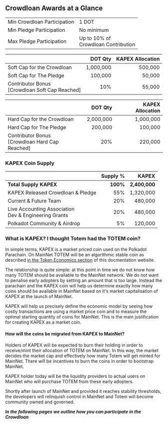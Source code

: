 
## Crowdloan Awards at a Glance

|                                      |      |
|--------------------------------------|:------------|
| Min Crowdloan Participation          |  1 DOT         |
| Min Pledge Participation             |  No minimum |
| Max Pledge Participation             |  Up to 10% of<br />Crowdloan Contribution |

|                                      | DOT Qty     | KAPEX Allocation |
|--------------------------------------|------------:|-----------------:|
| Soft Cap for the Crowdloan           |  1,000,000  |  500,000         |
| Soft Cap for The Pledge              |  100,000    |  50,000          |
| Contributor Bonus<br />[Crowdloan Soft Cap Reached] |  10%           |  55,000          |


|                                      | DOT Qty     | KAPEX Allocation |
|--------------------------------------|------------:|-----------------:|
| Hard Cap for the Crowdloan                |  2,000,000  |  1,000,000       |
| Hard Cap for The Pledge              |  200,000    |  100,000         |
| Contributor Bonus <br />[Crowdloan Hard Cap Reached]  | 20%            |  220,000         |

### KAPEX Coin Supply

|                                                      | Supply % | KAPEX       |
|------------------------------------------------------|---------:|------------:|
| **Total Supply KAPEX**                               | **100%**     |  **2,400,000**  |
| KAPEX Released Crowdloan & Pledge                    | 55%      |  1,320,000  |
| Current & Future Team                                | 20%      |  480,000    |
| Live Accounting Association <br />Dev & Engineering Grants | 20%      |  480,000    |
| Polkadot Community & Airdrop                         | 5%       |  120,000    |

### What is KAPEX? I thought Totem had the TOTEM coin?

In simple terms, KAPEX is a market priced coin used on the Polkadot Parachain. On MainNet TOTEM will be an algorithmic stable coin as described [in the Token Economics section](information/overview-token) of this docmentation website.

The relationship is quite simple: at this point in time we do not know how many TOTEM should be available to the MainNet network. We do not want to penalise early adopters by setting an amount that is too large. Instead the parachain and the KAPEX coin will help us determine exactly how many coins should be available in MainNet based on it's market capitalisation of KAPEX at the launch of MainNet.

KAPEX will help us precisely define the economic model by seeing how costly transactions are using a market price coin and to measure the optimal starting quantity of coins for MainNet. This is the main justification for creating KAPEX as a market coin.

#### How will the coins be migrated from KAPEX to MainNet?
Holders of KAPEX will be expected to burn their holding in order to receive/mint their allocation of TOTEM on MainNet. In this way, the market decides the market cap and effectively how many Totem will get minted for MainNet. There will be incentives to burn the coins in order to bootstrap MainNet.

KAPEX holder today will be the liquidity providers to actual users on MainNet who will purchase TOTEM from these early adopters.

Shortly after launch of MainNet and provided it reaches stability thresholds, the developers will relinquish control in MainNet and Totem will become community owned and governed.

**_In the following pages we outline how you can participate in the Crowdloan_**